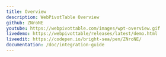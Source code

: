 ```yaml
---
title: Overview
description: WebPivotTable Overview
github: ZNroNE
youtube: https://webpivottable.com/images/wpt-overview.gif
livedemo: https://webpivottable/releases/latest/demo.html
liveedit: https://codepen.io/bright-sea/pen/ZNroNE/
documentation: /doc/integration-guide
---
```

